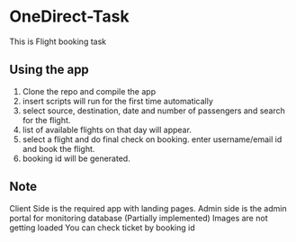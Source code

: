 # OneDirect-Task
This is Flight booking task

## Using the app
1. Clone the repo and compile the app
2. insert scripts will run for the first time automatically
3. select source, destination, date and number of passengers and search for the flight.
4. list of available flights on that day will appear.
5. select a flight and do final check on booking. enter username/email id and book the flight.
6. booking id will be generated.


## Note
Client Side is the required app with landing pages.
Admin side is the admin portal for monitoring database (Partially implemented)
Images are not getting loaded
You can check ticket by booking id
